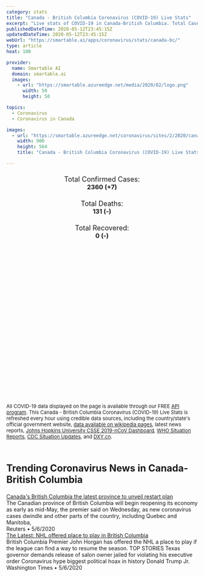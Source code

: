 ```yaml
---
category: stats
title: "Canada - British Columbia Coronavirus (COVID-19) Live Stats"
excerpt: "Live stats of COVID-19 in Canada-British Columbia. Total Cases: 2360 (+7), Deaths: 131 (-), Recoveries: 0(-)."
publishedDateTime: 2020-05-12T23:45:15Z
updatedDateTime: 2020-05-12T23:45:15Z
webUrl: "https://smartable.ai/apps/coronavirus/stats/canada-bc/"
type: article
heat: 100

provider:
  name: Smartable AI
  domain: smartable.ai
  images:
    - url: "https://smartable.azureedge.net/media/2020/02/logo.png"
      width: 50
      height: 50

topics:
  - Coronavirus
  - Coronavirus in Canada

images:
  - url: "https://smartable.azureedge.net/coronavirus/sites/2/2020/canada-bc.jpg"
    width: 900
    height: 564
    title: "Canada - British Columbia Coronavirus (COVID-19) Live Stats"

---
```

<div class="total-stats" style="text-align: center;">
    <h3>
	    <div style="font-size: 18px; font-weight: 400;">Total Confirmed Cases:</div>
	    2360 (<span class='red'>+7</span>)
    </h3>
    <h3>
	    <div style="font-size: 18px; font-weight: 400;">Total Deaths:</div>
	    131 (-)
    </h3>
    <h3>
	    <div style="font-size: 18px; font-weight: 400;">Total Recovered:</div>
	    0 (-)
    </h3>
</div>

<script type="text/javascript" src="https://www.gstatic.com/charts/loader.js"></script>

<div id="time_series_chart" style="width: 100%; height: 400px;"></div>
<script type="text/javascript">
  google.charts.load('current', {'packages':['corechart']});
  google.charts.setOnLoadCallback(drawChart);
  function drawChart() {
    var data = google.visualization.arrayToDataTable([
      ['Date', 'Total Cases', 'Total Deaths', 'Total Recovered'],
      ['1/22/2020', 0, 0, 0],['1/23/2020', 0, 0, 0],['1/24/2020', 0, 0, 0],['1/25/2020', 0, 0, 0],['1/26/2020', 0, 0, 0],['1/27/2020', 0, 0, 0],['1/28/2020', 1, 0, 0],['1/29/2020', 1, 0, 0],['1/30/2020', 1, 0, 0],['1/31/2020', 1, 0, 0],['2/1/2020', 1, 0, 0],['2/2/2020', 1, 0, 0],['2/3/2020', 1, 0, 0],['2/4/2020', 1, 0, 0],['2/5/2020', 2, 0, 0],['2/6/2020', 2, 0, 0],['2/7/2020', 4, 0, 0],['2/8/2020', 4, 0, 0],['2/9/2020', 4, 0, 0],['2/10/2020', 4, 0, 0],['2/11/2020', 4, 0, 0],['2/12/2020', 4, 0, 0],['2/13/2020', 4, 0, 0],['2/14/2020', 4, 0, 0],['2/15/2020', 4, 0, 0],['2/16/2020', 4, 0, 0],['2/17/2020', 5, 0, 0],['2/18/2020', 5, 0, 0],['2/19/2020', 5, 0, 0],['2/20/2020', 5, 0, 0],['2/21/2020', 6, 0, 0],['2/22/2020', 6, 0, 0],['2/23/2020', 6, 0, 0],['2/24/2020', 6, 0, 0],['2/25/2020', 7, 0, 0],['2/26/2020', 7, 0, 0],['2/27/2020', 7, 0, 3],['2/28/2020', 7, 0, 3],['2/29/2020', 8, 0, 3],['3/1/2020', 8, 0, 3],['3/2/2020', 8, 0, 3],['3/3/2020', 9, 0, 3],['3/4/2020', 12, 0, 3],['3/5/2020', 13, 0, 3],['3/6/2020', 21, 0, 3],['3/7/2020', 21, 0, 4],['3/8/2020', 27, 0, 4],['3/9/2020', 32, 1, 4],['3/10/2020', 32, 1, 4],['3/11/2020', 39, 1, 4],['3/12/2020', 46, 1, 4],['3/13/2020', 64, 1, 4],['3/14/2020', 73, 1, 4],['3/15/2020', 73, 1, 4],['3/16/2020', 103, 4, 4],['3/17/2020', 186, 7, 4],['3/18/2020', 231, 7, 4],['3/19/2020', 271, 8, 4],['3/20/2020', 348, 8, 4],['3/21/2020', 424, 10, 4],['3/22/2020', 424, 10, 4],['3/23/2020', 472, 13, 4],['3/24/2020', 617, 13, 4],['3/25/2020', 617, 14, 4],['3/26/2020', 725, 14, 4],['3/27/2020', 725, 16, 0],['3/28/2020', 884, 17, 0],['3/29/2020', 884, 17, 0],['3/30/2020', 970, 19, 0],['3/31/2020', 1013, 24, 0],['4/1/2020', 1013, 24, 0],['4/2/2020', 1121, 31, 0],['4/3/2020', 1174, 31, 0],['4/4/2020', 1203, 38, 0],['4/5/2020', 1203, 38, 0],['4/6/2020', 1266, 38, 0],['4/7/2020', 1266, 39, 0],['4/8/2020', 1291, 43, 0],['4/9/2020', 1336, 48, 0],['4/10/2020', 1410, 55, 0],['4/11/2020', 1445, 58, 0],['4/12/2020', 1445, 58, 0],['4/13/2020', 1490, 69, 0],['4/14/2020', 1517, 72, 0],['4/15/2020', 1561, 75, 0],['4/16/2020', 1589, 79, 0],['4/17/2020', 1618, 79, 0],['4/18/2020', 1647, 81, 0],['4/19/2020', 1647, 81, 0],['4/20/2020', 1699, 86, 0],['4/21/2020', 1724, 87, 0],['4/22/2020', 1795, 93, 0],['4/23/2020', 1824, 94, 0],['4/24/2020', 1824, 94, 0],['4/25/2020', 1948, 100, 0],['4/26/2020', 1948, 100, 0],['4/27/2020', 1998, 104, 0],['4/28/2020', 2053, 106, 0],['4/29/2020', 2087, 109, 0],['4/30/2020', 2112, 111, 0],['5/1/2020', 2141, 112, 0],['5/2/2020', 2171, 114, 0],['5/3/2020', 2171, 114, 0],['5/4/2020', 2224, 120, 0],['5/5/2020', 2232, 121, 0],['5/6/2020', 2255, 124, 0],['5/7/2020', 2288, 126, 0],['5/8/2020', 2315, 127, 0],['5/9/2020', 2330, 129, 0],['5/10/2020', 2330, 129, 0],['5/11/2020', 2353, 131, 0],['5/12/2020', 2360, 131, 0],
    ]);
    var options = {
      curveType: 'none',
      chartArea: {'width': '80%', 'height': '80%'},
      legend: { position: 'top' },
      lineWidth: 5,
      colors: ['#f60109', '#444444', '#81B71F']
    };
    var chart = new google.visualization.LineChart(document.getElementById('time_series_chart'));
    chart.draw(data, options);
  }
</script>





<span style="font-size: 13px">All COVID-19 data displayed on the page is available through our FREE <a href="https://developer.smartable.ai">API program</a>. This Canada - British Columbia Coronavirus (COVID-19) Live Stats is refreshed every hour using credible data sources, including the country/state's official government website, <a href="https://en.wikipedia.org/wiki/2019%E2%80%9320_coronavirus_pandemic" target="_blank">data available on wikipedia pages</a>, latest news reports, <a href="https://systems.jhu.edu/research/public-health/ncov/" target="_blank">Johns Hopkins University CSSE 2019-nCoV Dashboard</a>, <a href="https://www.who.int/emergencies/diseases/novel-coronavirus-2019/situation-reports" target="_blank">WHO Situation Reports</a>, <a href="https://www.cdc.gov/coronavirus/2019-ncov/index.html" target="_blank">CDC Situation Updates</a>, and <a href="https://ncov.dxy.cn/ncovh5/view/pneumonia" target="_blank">DXY.cn</a>.</span>


<h2 id="news" class="center" style="margin-top: 60px; font-size: 25px;">Trending Coronavirus News in Canada-British Columbia</h2>
<div class="row">
<div class="col-md-6 col-sm-12">
  <div class="content-card">
	<a href="https://www.reuters.com/article/us-health-coronavirus-canada-idUSKBN22I2C2"><div class="card-image" style="background-image: url(https://s3.reutersmedia.net/resources/r/?m=02&d=20200506&t=2&i=1517677509&w=&fh=545px&fw=&ll=&pl=&sq=&r=LYNXMPEG451H7)"></div></a>
	<div class="content">
		<div class="card-title"><a href="https://www.reuters.com/article/us-health-coronavirus-canada-idUSKBN22I2C2">Canada's British Columbia the latest province to unveil restart plan</a></div>
		<div class="card-excerpt">The Canadian province of British Columbia will begin reopening its economy as early as mid-May, the premier said on Wednesday, as new coronavirus cases dwindle and other parts of the country, including Quebec and Manitoba,</div>
		<div class="card-meta">
			<span class="card-provider">Reuters</span> • <span class="card-date">5/6/2020</span>
		</div>
	</div>
  </div>
</div>
<div class="col-md-6 col-sm-12">
  <div class="content-card">
	<a href="https://www.washingtontimes.com/news/2020/may/6/the-latest-german-soccer-could-be-cleared-to-resum/"><div class="card-image" style="background-image: url(https://twt-thumbs.washtimes.com/media/image/2020/04/20/virus_outbreak_sports_poll_10233_c0-140-3359-2099_s1200x700.jpg?c9ed18d226ea968fb467046bcea6f29c38ba16e5)"></div></a>
	<div class="content">
		<div class="card-title"><a href="https://www.washingtontimes.com/news/2020/may/6/the-latest-german-soccer-could-be-cleared-to-resum/">The Latest: NHL offered place to play in British Columbia</a></div>
		<div class="card-excerpt">British Columbia Premier John Horgan has offered the NHL a place to play if the league can find a way to resume the season. TOP STORIES Texas governor demands release of salon owner jailed for violating his executive order Coronavirus hype biggest political hoax in history Donald Trump Jr.</div>
		<div class="card-meta">
			<span class="card-provider">Washington Times</span> • <span class="card-date">5/6/2020</span>
		</div>
	</div>
  </div>
</div>

</div>

